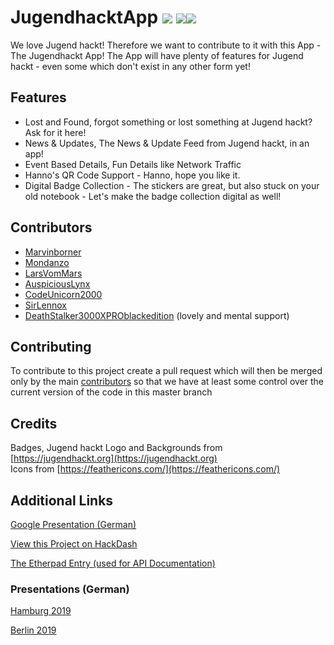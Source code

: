 # JugendhacktApp ![](https://travis-ci.com/Jugendhackt/JugendhacktApp.svg?branch=master) ![](https://jhbadge.com/?year=2019&event=hh)![](https://jhbadge.com/?year=2019&event=ber)

We love Jugend hackt!
Therefore we want to contribute to it with this App - The Jugendhackt App!
The App will have plenty of features for Jugend hackt - even some which don't exist in any other form yet!

## Features
- Lost and Found, forgot something or lost something at Jugend hackt? Ask for it here!
- News & Updates, The News & Update Feed from Jugend hackt, in an app!
- Event Based Details, Fun Details like Network Traffic
- Hanno's QR Code Support - Hanno, hope you like it.
- Digital Badge Collection - The stickers are great, but also stuck on your old notebook - Let's make the badge collection digital as well!

## Contributors
- [Marvinborner](https://github.com/marvinborner)
- [Mondanzo](https://github.com/mondanzo)
- [LarsVomMars](https://github.com/larsvommars)
- [AuspiciousLynx](https://github.com/auspiciouslynx)
- [CodeUnicorn2000](https://github.com/codeunicorn2000)
- [SirLennox](https://github.com/sirlennox)
- [DeathStalker3000XPROblackedition](https://github.com/DeathStalker3000XPROblackedition) (lovely and mental support)

## Contributing
To contribute to this project create a pull request which will then be merged only by the main [contributors](#contributors) so that we have at least some control over the current version of the code in this master branch

## Credits
Badges, Jugend hackt Logo and Backgrounds from [https://jugendhackt.org](https://jugendhackt.org)<br>
Icons from [https://feathericons.com/](https://feathericons.com/)

## Additional Links

[Google Presentation (German)](https://docs.google.com/presentation/d/1PPoLmnE9aVviCshcAMaX2ZMAdrH4FzFpZJJvj-4iyFc/edit?usp=sharing)

[View this Project on HackDash](https://hackdash.org/projects/5d6a4242c587e70bcdacccc6)

[The Etherpad Entry (used for API Documentation)](https://pad.okfn.de/p/JugendhacktApp)

### Presentations (German)
[Hamburg 2019](https://media.ccc.de/v/jhhh19-5-jugend-hackt-app)

[Berlin 2019](https://media.ccc.de/v/jh19-jugend-hackt-app)
